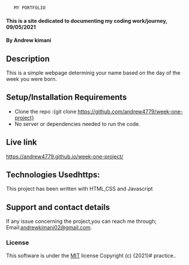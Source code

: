        MY PORTFOLIO
#### This is a site dedicated to documenting my coding work/journey, 09/05/2021
#### By **Andrew kimani**
## Description
This is a simple webpage determinig your name based on the day of the week you were born.
## Setup/Installation Requirements
* Clone the repo :{git clone https://github.com/andrew4779/week-one-project}
* No server or dependencies needed to run the code.
## Live link 
https://andrew4779.github.io/week-one-project/
## Technologies Usedhttps:
This project has been written with HTML,CSS and Javascript
## Support and contact details
If any issue concerning the project,you can reach me through;
Email:andrewkimani02@gmail.com.
### License
This software is under the [MIT](LICENSE) license
Copyright (c) {2021}# practice..